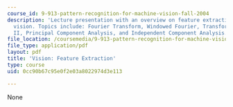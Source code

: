```yaml
---
course_id: 9-913-pattern-recognition-for-machine-vision-fall-2004
description: 'Lecture presentation with an overview on feature extraction in machine
  vision. Topics include: Fourier Transform, Windowed Fourier, Transform, WaveletsPart
  II, Principal Component Analysis, and Independent Component Analysis.'
file_location: /coursemedia/9-913-pattern-recognition-for-machine-vision-fall-2004/0cc90b67c95e0f2e03a8022974d3e113_class1_2_2004.pdf
file_type: application/pdf
layout: pdf
title: 'Vision: Feature Extraction'
type: course
uid: 0cc90b67c95e0f2e03a8022974d3e113

---
```

None